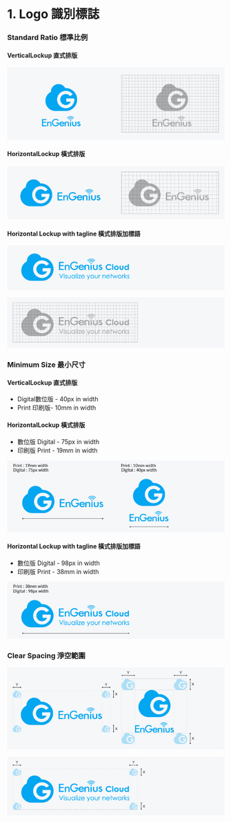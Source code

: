 # 1. Logo 識別標誌

### Standard Ratio  標準比例

#### VerticalLockup 直式排版

![](../.gitbook/assets/gong-zuo-qu-yu-77-fu-ben-6100.jpg)



#### HorizontalLockup 橫式排版

![](../.gitbook/assets/gong-zuo-qu-yu-77-fu-ben-2100%20%281%29.jpg)



#### Horizontal Lockup with tagline 橫式排版加標語

![](../.gitbook/assets/gong-zuo-qu-yu-77-fu-ben-100.jpg)

![](../.gitbook/assets/gong-zuo-qu-yu-77-fu-ben-18100.jpg)

### 

### Minimum Size 最小尺寸 

#### VerticalLockup 直式排版

* Digital數位版 - 40px in width
* Print 印刷版- 10mm in width

#### HorizontalLockup 橫式排版

* 數位版 Digital - 75px in width
* 印刷版 Print - 19mm in width

![](../.gitbook/assets/gong-zuo-qu-yu-77-fu-ben-7100.jpg)

#### 

#### Horizontal Lockup with tagline 橫式排版加標語

* 數位版 Digital - 98px in width
* 印刷版 Print - 38mm in width

![](../.gitbook/assets/gong-zuo-qu-yu-77-fu-ben-8100.jpg)

### 

### Clear Spacing 淨空範圍

![](../.gitbook/assets/gong-zuo-qu-yu-77-fu-ben-5100.jpg)

![](../.gitbook/assets/gong-zuo-qu-yu-77-fu-ben-3100.jpg)

